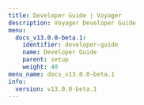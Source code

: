 ```yaml
---
title: Developer Guide | Voyager
description: Voyager Developer Guide
menu:
  docs_v13.0.0-beta.1:
    identifier: developer-guide
    name: Developer Guide
    parent: setup
    weight: 40
menu_name: docs_v13.0.0-beta.1
info:
  version: v13.0.0-beta.1
---
```


